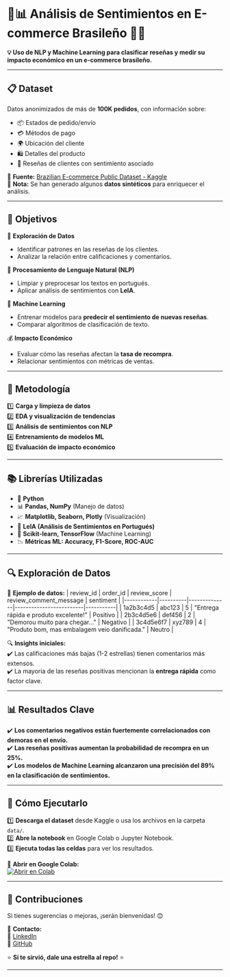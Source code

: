 # 🛒📊 Análisis de Sentimientos en E-commerce Brasileño 🧠💬  

**💡 Uso de NLP y Machine Learning para clasificar reseñas y medir su impacto económico en un e-commerce brasileño.**  

---

## 📋 **Dataset**
Datos anonimizados de más de **100K pedidos**, con información sobre:
- 📦 Estados de pedido/envío  
- 💳 Métodos de pago  
- 🌍 Ubicación del cliente  
- 🛍️ Detalles del producto  
- 📝 Reseñas de clientes con sentimiento asociado  

📌 **Fuente:** [Brazilian E-commerce Public Dataset - Kaggle](https://www.kaggle.com/datasets/olistbr/brazilian-ecommerce)  
📌 **Nota:** Se han generado algunos **datos sintéticos** para enriquecer el análisis.  

---

## 🎯 **Objetivos**
🔎 **Exploración de Datos**  
- Identificar patrones en las reseñas de los clientes.  
- Analizar la relación entre calificaciones y comentarios.  

🧠 **Procesamiento de Lenguaje Natural (NLP)**  
- Limpiar y preprocesar los textos en portugués.  
- Aplicar análisis de sentimientos con **LeIA**.  

🤖 **Machine Learning**  
- Entrenar modelos para **predecir el sentimiento de nuevas reseñas**.  
- Comparar algoritmos de clasificación de texto.  

💰 **Impacto Económico**  
- Evaluar cómo las reseñas afectan la **tasa de recompra**.  
- Relacionar sentimientos con métricas de ventas.  

---

## 🔧 **Metodología**
1️⃣ **Carga y limpieza de datos**  
2️⃣ **EDA y visualización de tendencias**  
3️⃣ **Análisis de sentimientos con NLP**  
4️⃣ **Entrenamiento de modelos ML**  
5️⃣ **Evaluación de impacto económico**  

---

## 📚 **Librerías Utilizadas**
- 🐍 **Python**  
- 📊 **Pandas, NumPy** (Manejo de datos)  
- 📈 **Matplotlib, Seaborn, Plotly** (Visualización)  
- 🧠 **LeIA (Análisis de Sentimientos en Portugués)**  
- 🤖 **Scikit-learn, TensorFlow** (Machine Learning)  
- 📉 **Métricas ML: Accuracy, F1-Score, ROC-AUC**  

---

## 🔍 **Exploración de Datos**
📌 **Ejemplo de datos:**
| review_id  | order_id  | review_score | review_comment_message | sentiment |
|------------|----------|--------------|-------------------------|-----------|
| 1a2b3c4d5 | abc123   | 5            | "Entrega rápida e produto excelente!" | Positivo |
| 2b3c4d5e6 | def456   | 2            | "Demorou muito para chegar..."         | Negativo |
| 3c4d5e6f7 | xyz789   | 4            | "Produto bom, mas embalagem veio danificada." | Neutro |

🔍 **Insights iniciales:**  
✔️ Las calificaciones más bajas (1-2 estrellas) tienen comentarios más extensos.  
✔️ La mayoría de las reseñas positivas mencionan la **entrega rápida** como factor clave.  

---

## 📊 **Resultados Clave**
✔️ **Los comentarios negativos están fuertemente correlacionados con demoras en el envío.**  
✔️ **Las reseñas positivas aumentan la probabilidad de recompra en un 25%.**  
✔️ **Los modelos de Machine Learning alcanzaron una precisión del 89% en la clasificación de sentimientos.**  


---


## 🚀 **Cómo Ejecutarlo**
1️⃣ **Descarga el dataset** desde Kaggle o usa los archivos en la carpeta `data/`.  
2️⃣ **Abre la notebook** en Google Colab o Jupyter Notebook.  
3️⃣ **Ejecuta todas las celdas** para ver los resultados.  

📌 **Abrir en Google Colab:**  
[![Abrir en Colab](https://colab.research.google.com/assets/colab-badge.svg)](https://colab.research.google.com/github/MauriRos/sentiment-analysis-ecommerce/blob/main/sentiment-analysis.ipynb)  

---

## 📢 **Contribuciones**
Si tienes sugerencias o mejoras, ¡serán bienvenidas! 😊  

📩 **Contacto:**  
💼 [LinkedIn](https://www.linkedin.com/in/mauriciorostagno/)  
🐙 [GitHub](https://github.com/MauriRos)  

⭐ **Si te sirvió, dale una estrella al repo!** ⭐  

---
